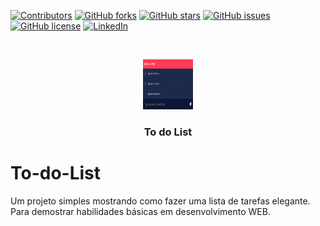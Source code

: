 [![Contributors](https://img.shields.io/github/contributors/guilhermelim/To-do-List?style=for-the-badge)](https://github.com/guilhermelim/To-do-List/graphs/contributors)
[![GitHub forks](https://img.shields.io/github/forks/guilhermelim/To-do-List?style=for-the-badge)](https://github.com/guilhermelim/To-do-List/network)
[![GitHub stars](https://img.shields.io/github/stars/guilhermelim/To-do-List?style=for-the-badge)](https://github.com/guilhermelim/To-do-List/stargazers)
[![GitHub issues](https://img.shields.io/github/issues/guilhermelim/To-do-List?style=for-the-badge)](https://github.com/guilhermelim/To-do-List/issues)
[![GitHub license](https://img.shields.io/github/license/guilhermelim/To-do-List?style=for-the-badge)](https://github.com/guilhermelim/To-do-List/blob/main/LICENSE)
[![LinkedIn](https://img.shields.io/badge/-LinkedIn-black.svg?style=for-the-badge&logo=linkedin&colorB=555)](https://www.linkedin.com/in/guilhermelim)

<br />
<p align="center">
  <a href="https://github.com/guilhermelim/To-do-List">
    <img src="README/images/screenshot.png" alt="Product Screenshot" width="80" height="80">
  </a>

  <h3 align="center">To do List</h3>
</p>

# To-do-List
Um projeto simples mostrando como fazer uma lista de tarefas elegante. Para demostrar habilidades básicas em desenvolvimento WEB.
